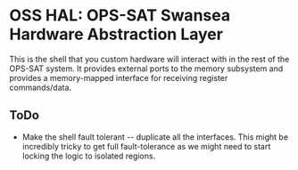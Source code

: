 # OSS HAL: OPS-SAT Swansea Hardware Abstraction Layer 

This is the shell that you custom hardware will interact with in the rest of the OPS-SAT system. It provides external ports to the memory subsystem and provides a memory-mapped interface for receiving register commands/data. 


## ToDo
* Make the shell fault tolerant -- duplicate all the interfaces. This might be incredibly tricky to get full fault-tolerance as we might need to start locking the logic to isolated regions.
